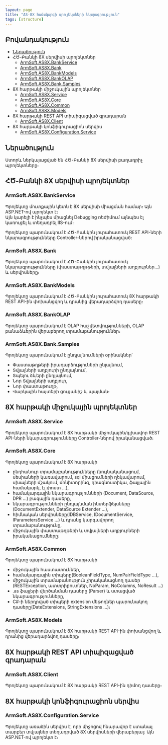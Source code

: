 ```yaml
---
layout: page
title: "AS-8X համակարգի պրոյեկտների նկարագրություն"
tags: [structure]
---
```


## Բովանդակություն

* [Ներածություն](#ներածություն)
* ՀԾ-Բանկի 8X սերվիսի պրոյեկտներ
  * [ArmSoft.AS8X.BankService](#armsoftas8xbankservice)
  * [ArmSoft.AS8X.Bank](#armsoftas8xbank)
  * [ArmSoft.AS8X.BankModels](#armsoftas8xbankmodels)
  * [ArmSoft.AS8X.BankOLAP](#armsoftas8xbankolap)
  * [ArmSoft.AS8X.Bank.Samples](#armsoftas8xbanksamples)
* 8X հարթակի միջուկային պրոյեկտներ
  * [ArmSoft.AS8X.Service](#armsoftas8xservice)
  * [ArmSoft.AS8X.Core](#armsoftas8xcore)
  * [ArmSoft.AS8X.Common](#armsoftas8xcommon)
  * [ArmSoft.AS8X.Models](#armsoftas8xmodels)
* 8X հարթակի REST API տիպիզացված գրադարան
  * [ArmSoft.AS8X.Client](#armsoftas8xclient)
* 8X հարթակի կոնֆիգուրացիոն սերվիս
  * [ArmSoft.AS8X.Configuration.Service](#armsoftas8xconfigurationservice)


## Ներածություն
Ստորև ներկայացված են ՀԾ-Բանկի 8X սերվիսի բաղադրիչ պրոյեկտները։

## ՀԾ-Բանկի 8X սերվիսի պրոյեկտներ
### ArmSoft.AS8X.BankService
Պրոյեկտը մուտքային կետն է 8X սերվիսի միացման համար։ Այն ASP.NET-ով պրոյեկտ է։  
Այն կարելի է ինչպես միացնել Debugging ռեժիմում այնպես էլ կառուցել և տեղադրել IIS-ում։

Պրոյեկտը պարունակում է ՀԾ-Բանկին յուրահատուկ REST API-ների նկարագրությունները Controller-ներով իրականացված։  

### ArmSoft.AS8X.Bank
Պրոյեկտը պարունակում է ՀԾ-Բանկին յուրահատուկ նկարագրությունները (փաստաթղթթերի, տվյալների աղբյուրներ...) և սերվիսները։ 

### ArmSoft.AS8X.BankModels
Պրոյեկտը պարունակում է ՀԾ-Բանկին յուրահատուկ 8X հարթակի REST API-ին փոխանցվող և դրանից վերադարձվող դասերը։

### ArmSoft.AS8X.BankOLAP
Պրոյեկտը պարունակում է OLAP հաշվետվությունների, OLAP բանաձևերին վերաբերող տրամաբանություններ։ 

### ArmSoft.AS8X.Bank.Samples
Պրոյեկտը պարունակում է ընդլայնումների օրինակներ՝  
- Փաստաթղթերի իրադարձություների ընլայնում,
- Տվյալների աղբյուրի ընդլայնում,
- Տպելու ձևերի ընդլայնում,
- Նոր Տվյալների աղբյուր,
- Նոր փաստաթուղթ,
- Վարկային հայտերի ցուցանիշ և պայման։

## 8X հարթակի միջուկային պրոյեկտներ
### ArmSoft.AS8X.Service
Պրոյեկտը պարունակում է 8X հարթակի միջուկային/գլխավոր REST API-ների նկարագրությունները Controller-ներով իրականացված։  

### ArmSoft.AS8X.Core
Պրոյեկտը պարունակում է 8X հարթակի 
- ընդհանուր տրամաբանությունները (նույնականացում, սեսիաների կառավարում, sql միացումների ղեկավարում, սխալների մշակում, մոնիտորինգ, դիագնոստիկա, ֆայլային համակարկ, էլ.փոստ ...),
- համակարգային նկարագրությունների (Document, DataSource, DPR ...) բազային դասերը,
- նկարագրությունների ընդլայնման ինտերֆեյսները (DocumentExtender, DataSource Extender ...), 
- հիմնական սերվիսները(IDBService, IDocumentService, IParametersService ...) և դրանց կարգավորող տրամաբանությունը,
- միջուկային փաստաթղթերի և տվյալների աղբյուրների իրականացումները։

### ArmSoft.AS8X.Common
Պրոյեկտը պարունակում է 8X հարթակի 
- միջուկային հաստատուններ,
- համակարգային տիպերը(BooleanFieldType, NumPairFieldType ...),
- միջուկային տրամաբանություն չիրականացնող դասեր (RESTException, ատտրիբուտներ, NoParam, NoColumns, NoResult ...)
- .as ֆայլերի վերծանման դասերը (Parser) և ստացված նկարագրությունները,
- C#-ի ներդրված տիպերի extension մեթոդներ պարունակող դասերը(DateExtensions, StringExtensions ...)։

### ArmSoft.AS8X.Models
Պրոյեկտը պարունակում է 8X հարթակի REST API-ին փոխանցվող և դրանից վերադարձվող դասերը։

## 8X հարթակի REST API տիպիզացված գրադարան
### ArmSoft.AS8X.Client
Պրոյեկտը պարունակում է 8X հարթակի REST API-ին դիմող դասերը։

## 8X հարթակի կոնֆիգուրացիոն սերվիս
### ArmSoft.AS8X.Configuration.Service
Պրոյեկտը առաձին սերվիս է, որի միջոցով հնարավոր է ստանալ տարբեր տվյալներ տեղադրված 8X սերվիսների վերաբերյալ։ Այն ASP.NET-ով պրոյեկտ է։  
